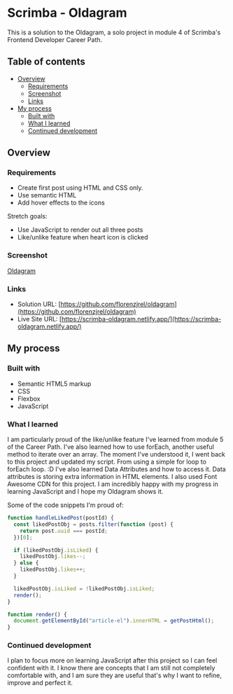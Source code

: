 # Scrimba - Oldagram

This is a solution to the Oldagram, a solo project in module 4 of Scrimba's Frontend Developer Career Path.

## Table of contents

- [Overview](#overview)
  - [Requirements](#Requirements)
  - [Screenshot](#screenshot)
  - [Links](#links)
- [My process](#my-process)
  - [Built with](#built-with)
  - [What I learned](#what-i-learned)
  - [Continued development](#continued-development)

## Overview

### Requirements

- Create first post using HTML and CSS only.
- Use semantic HTML
- Add hover effects to the icons

Stretch goals:

- Use JavaScript to render out all three posts
- Like/unlike feature when heart icon is clicked

### Screenshot

[Oldagram](/oldagram.jpg)

### Links

- Solution URL: [https://github.com/florenzjrel/oldagram](https://github.com/florenzjrel/oldagram)
- Live Site URL: [https://scrimba-oldagram.netlify.app/](https://scrimba-oldagram.netlify.app/)

## My process

### Built with

- Semantic HTML5 markup
- CSS
- Flexbox
- JavaScript

### What I learned

I am particularly proud of the like/unlike feature I've learned from module 5 of the Career Path. I've also learned how to use forEach, another useful method to iterate over an array. The moment I've understood it, I went back to this project and updated my script. From using a simple for loop to forEach loop. :D I've also learned Data Attributes and how to access it. Data attributes is storing extra information in HTML elements. I also used Font Awesome CDN for this project. I am incredibly happy with my progress in learning JavaScript and I hope my Oldagram shows it. 

Some of the code snippets I'm proud of:

```js
function handleLikedPost(postId) {
  const likedPostObj = posts.filter(function (post) {
    return post.uuid === postId;
  })[0];

  if (likedPostObj.isLiked) {
    likedPostObj.likes--;
  } else {
    likedPostObj.likes++;
  }

  likedPostObj.isLiked = !likedPostObj.isLiked;
  render();
}
```

```js
function render() {
  document.getElementById("article-el").innerHTML = getPostHtml();
}
```

### Continued development

I plan to focus more on learning JavaScript after this project so I can feel confident with it. I know there are concepts that I am still not completely comfortable with, and I am sure they are useful that's why I want to refine, improve and perfect it.
